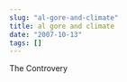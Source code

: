 ```yaml
---
slug: "al-gore-and-climate"
title: al gore and climate
date: "2007-10-13"
tags: []
---
```

The Controvery
